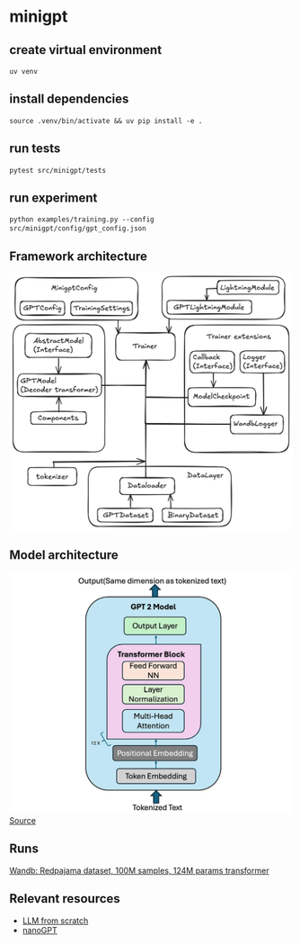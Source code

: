# minigpt

## create virtual environment
```
uv venv
```

## install dependencies 
```
source .venv/bin/activate && uv pip install -e .
```

## run tests 
```
pytest src/minigpt/tests
```

## run experiment 
```
python examples/training.py --config src/minigpt/config/gpt_config.json
```

## Framework architecture

![architecture](assets/architecture.png)

## Model architecture
![miniGPT](assets/gpt2.webp)
[Source](https://medium.com/@vipul.koti333/from-theory-to-code-step-by-step-implementation-and-code-breakdown-of-gpt-2-model-7bde8d5cecda)

## Runs 

[Wandb: Redpajama dataset, 100M samples, 124M params transformer](https://wandb.ai/quantcomp/minigpt-training/runs/rzgt7510/workspace?nw=nwuserquantdavidos)


## Relevant resources 
- [LLM from scratch](https://github.com/rasbt/LLMs-from-scratch/blob/main/ch05/03_bonus_pretraining_on_gutenberg/previous_chapters.py)
- [nanoGPT](https://github.com/karpathy/nanoGPT)